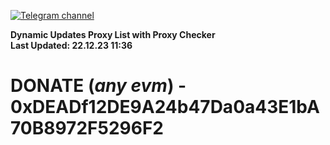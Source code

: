[![Telegram channel](https://img.shields.io/endpoint?url=https://runkit.io/damiankrawczyk/telegram-badge/branches/master?url=https://t.me/n4z4v0d)](https://t.me/n4z4v0d) 

**Dynamic Updates Proxy List with Proxy Checker**  
**Last Updated: 22.12.23 11:36**

# DONATE (_any evm_) - 0xDEADf12DE9A24b47Da0a43E1bA70B8972F5296F2

